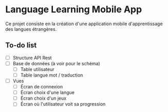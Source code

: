 # Language Learning Mobile App

Ce projet consiste en la création d'une application mobile d'apprentissage des langues étrangères.

## To-do list

- [ ] Structure API Rest
- [ ] Base de données (à voir pour le schéma) 
    - [ ] Table utilisateur 
    - [ ] Table langue mot / traduction
- [ ] Vues
    - [ ] Écran de connexion
    - [ ] Écran choix d'une langue
    - [ ] Écran choix d'un jeux
    - [ ] Écran où l'utilisateur voit sa progression
